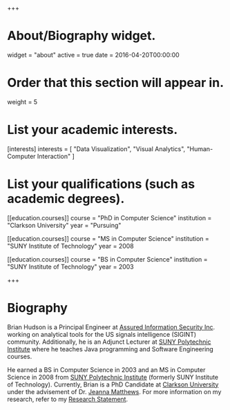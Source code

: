+++
# About/Biography widget.
widget = "about"
active = true
date = 2016-04-20T00:00:00

# Order that this section will appear in.
weight = 5

# List your academic interests.
[interests]
  interests = [
    "Data Visualization",
    "Visual Analytics",
    "Human-Computer Interaction"
  ]

# List your qualifications (such as academic degrees).
[[education.courses]]
  course = "PhD in Computer Science"
  institution = "Clarkson University"
  year = "Pursuing"

[[education.courses]]
  course = "MS in Computer Science"
  institution = "SUNY Institute of Technology"
  year = 2008

[[education.courses]]
  course = "BS in Computer Science"
  institution = "SUNY Institute of Technology"
  year = 2003
 
+++

# Biography

Brian Hudson is a Principal Engineer at [Assured Information Security Inc](https://ainfosec.com). working on analytical tools for the US signals intelligence (SIGINT) community. Additionally, he is an Adjunct Lecturer at [SUNY Polytechnic Institute](https://sunypi.edu) where he teaches Java programming and Software Engineering courses.

He earned a BS in Computer Science in 2003 and an MS in Computer Science in 2008 from [SUNY Polytechnic Institute](https://sunypi.edu) (formerly SUNY Institute of Technology). Currently, Brian is a PhD Candidate at [Clarkson University](https://clarkson.edu) under the advisement of Dr. [Jeanna Matthews](http://people.clarkson.edu/~jmatthew/). For more information on my research, refer to my [Research Statement](#research-statement).


